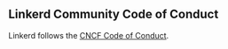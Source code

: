 ## Linkerd Community Code of Conduct

Linkerd follows the [CNCF Code of Conduct](https://github.com/cncf/foundation/blob/master/code-of-conduct.md).
